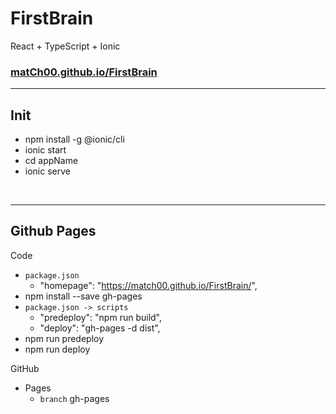 # FirstBrain
React + TypeScript + Ionic

### [matCh00.github.io/FirstBrain](https://match00.github.io/FirstBrain/)

--------------------------

## Init

+ npm install -g @ionic/cli
+ ionic start
+ cd appName
+ ionic serve


<br>

--------------------------

## Github Pages

 Code
  + `package.json` 
    + "homepage": "https://match00.github.io/FirstBrain/",
  + npm install --save gh-pages
  + `package.json -> scripts` 
    + "predeploy": "npm run build",
    + "deploy": "gh-pages -d dist",
  + npm run predeploy
  + npm run deploy

 GitHub
  + Pages
    + `branch`  gh-pages
